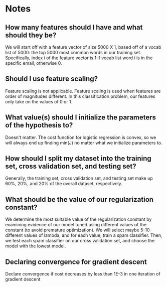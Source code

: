 # Notes

## How many features should I have and what should they be?

We will start off with a feature vector of size 5000 X 1, based off of a vocab list of 5000: the top 5000 most common words in our training set. Specifically, index i of the feature vector is 1 if vocab list word i is in the specific email, otherwise 0.

## Should I use feature scaling?

Feature scaling is not applicable. Feature scaling is used when features are order of magnitudes different. In this classification problem, our features only take on the values of 0 or 1.

## What value(s) should I initialize the parameters of the hypothesis to?

Doesn't matter. The cost function for logistic regression is convex, so we will always end up finding min(J) no matter what we initialize parameters to.

## How should I split my dataset into the training set, cross validation set, and testing set?

Generally, the training set, cross validation set, and testing set make up 60%, 20%, and 20% of the overall dataset, respectively.

## What should be the value of our regularization constant?

We determine the most suitable value of the regularization constant by examining evidence of our model tuned using different values of the constant (to avoid premature optimization). We will select maybe 5-10 different values of lambda, and for each value, train a spam classifier. Then, we test each spam classifier on our cross validation set, and choose the model with the lowest model.

## Declaring convergence for gradient descent

Declare convergence if cost decreases by less than 1E-3 in one iteration of gradient descent